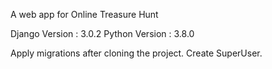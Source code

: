 A web app for Online Treasure Hunt

Django Version : 3.0.2 Python Version : 3.8.0

Apply migrations after cloning the project. Create SuperUser.
